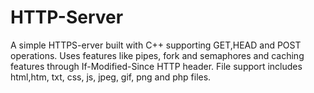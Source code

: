 HTTP-Server
===========
A simple HTTPS-erver built with C++ supporting GET,HEAD and POST operations. Uses features like pipes, fork and semaphores and caching features through If-Modified-Since HTTP header. File support includes html,htm, txt, css, js, jpeg, gif, png and php files.
